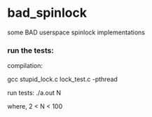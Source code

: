 # bad_spinlock
some BAD userspace spinlock implementations

### run the tests:
compilation:

gcc  stupid_lock.c  lock_test.c -pthread

run tests: ./a.out N

where,  2 < N < 100

